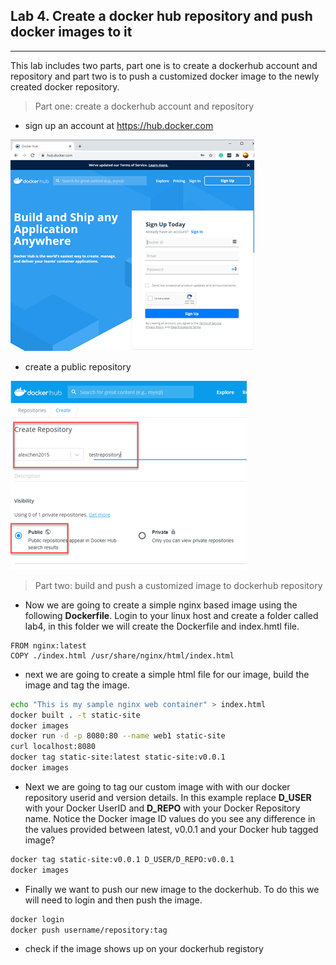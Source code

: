## Lab 4. Create a docker hub repository and push docker images to it
___
This lab includes two parts, part one is to create a dockerhub account and repository and part two is to push a customized docker image to the newly created docker repository.

> Part one: create a dockerhub account and repository
* sign up an account at https://hub.docker.com

![Docker Hub](https://github.com/alexchenuw/devopslabs/blob/main/Lab-4/lab4-1.png)

* create a public repository

![Docker Repository](https://github.com/alexchenuw/devopslabs/blob/main/Lab-4/lab4-2.png)

> Part two: build and push a customized image to dockerhub repository

* Now we are going to create a simple nginx based image using the following **Dockerfile**.  Login to your linux host and create a folder called lab4, in this folder we will create the Dockerfile and index.hmtl file.

```shell
FROM nginx:latest
COPY ./index.html /usr/share/nginx/html/index.html
```

* next we are going to create a simple html file for our image, build the image and tag the image.
```bash
echo "This is my sample nginx web container" > index.html
docker built . -t static-site
docker images
docker run -d -p 8080:80 --name web1 static-site
curl localhost:8080
docker tag static-site:latest static-site:v0.0.1
docker images
```

* Next we are going to tag our custom image with with our docker repository userid and version details. In this example replace **D_USER** with your Docker UserID and **D_REPO** with your Docker Repository name.  Notice the Docker image ID values do you see any difference in the values provided between latest, v0.0.1 and your Docker hub tagged image?

```bash
docker tag static-site:v0.0.1 D_USER/D_REPO:v0.0.1
docker images
```

* Finally we want to push our new image to the dockerhub.  To do this we will need to login and then push the image.

```bash
docker login
docker push username/repository:tag
```

* check if the image shows up on your dockerhub registory
